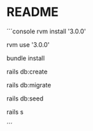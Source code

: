 # README

´´´console
rvm install '3.0.0'

rvm use '3.0.0'

bundle install

rails db:create

rails db:migrate

rails db:seed

rails s

´´´